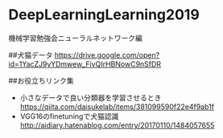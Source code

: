 # DeepLearningLearning2019
機械学習勉強会ニューラルネットワーク編


##犬猫データ
https://drive.google.com/open?id=1YacZJ9yYDmwew_FivQIrHBNowC9nSfDR

##お役立ちリンク集
- 小さなデータで良い分類器を学習させるとき https://qiita.com/daisukelab/items/381099590f22e4f9ab1f
- VGG16のfinetuningで犬猫認識 http://aidiary.hatenablog.com/entry/20170110/1484057655

